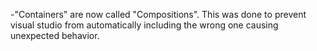 -"Containers" are now called "Compositions". This was done to prevent visual studio from automatically including the wrong one causing unexpected behavior.